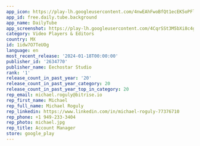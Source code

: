 ```yaml
---
app_icon: https://play-lh.googleusercontent.com/4nwEAhFwoBfQt1ecEK5oPFl1LOkrsHyceKrTC7uyexI_IKCEQpR-IfJt6_J8gpX-WgPv
app_id: free.daily.tube.background
app_name: DailyTube
app_screenshot: https://play-lh.googleusercontent.com/4CqrSSt3M5bXi8c4gez7_a1VAlvsvwv_IiWONwPyYHFkGsPHQh_Tzs7MgBcE1XaH3Lrb
category: Video Players & Editors
country: MX
id: 1idw7O7TeUOg
language: en
most_recent_release: '2024-01-18T00:00:00'
publisher_id: '2634770'
publisher_name: Eechostar Studio
rank: '1'
release_count_in_past_year: '20'
release_count_in_past_year_category: 20
release_count_in_past_year_top_in_category: 20
rep_email: michael.roguly@bitrise.io
rep_first_name: Michael
rep_full_name: Michael Roguly
rep_linkedin: https://www.linkedin.com/in/michael-roguly-77376710
rep_phone: +1 949-233-3404
rep_photo: michael.jpg
rep_title: Account Manager
store: google_play
---
```

